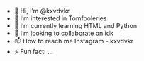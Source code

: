 - 👋 Hi, I’m @kxvdvkr
- 👀 I’m interested in Tomfooleries
- 🌱 I’m currently learning HTML and Python
- 💞️ I’m looking to collaborate on idk
- 📫 How to reach me Instagram - kxvdvkr
- ⚡ Fun fact: ...

<!---
kxvdvkr/kxvdvkr is a ✨ special ✨ repository because its `README.md` (this file) appears on your GitHub profile.
You can click the Preview link to take a look at your changes.
--->
